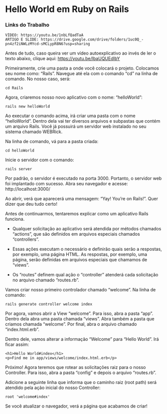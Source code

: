 # Hello World em Ruby on Rails

### Links do Trabalho
```
VÍDEO: https://youtu.be/1nbLfQadTaA
ARTIGO E SLIDE: https://drive.google.com/drive/folders/1uc0Q_-pn4zf2iNWLzMYcd-sMCLypR8N6?usp=sharing
```

Antes de tudo, caso queira ver um vídeo autoexplicativo ao invés de ler o texto abaixo, clique aqui: https://youtu.be/lbaUQUEdIbY

Primeiramente, crie uma pasta a onde você colocará o projeto. Colocamos seu nome como: “Rails”. Navegue até ela com o comando “cd” na linha de comando. No nosso caso, será: 

```
cd Rails
```

Agora, criaremos nosso novo aplicativo com o nome: “helloWorld”:

```
rails new helloWorld
```

Ao executar o comando acima, irá criar uma pasta com o nome “helloWorld”. Dentro dela vai ter diversos arquivos e subpastas que contém um arquivo Rails.
Você já possuirá um servidor web instalado no seu sistema chamado WEBRick. 

Na linha de comando, vá para a pasta criada:

```
cd helloWorld
```

Inicie o servidor com o comando:

```
rails server
```

Por padrão, o servidor é executado na porta 3000.
Portanto, o servidor web foi implantado com sucesso. Abra seu navegador e acesse:
http://localhost:3000/

Ao abrir, verá que aparecerá uma mensagem: “Yay! You’re on Rails!”. Quer dizer que deu tudo certo!

Antes de continuarmos, tentaremos explicar como um aplicativo Rails funciona.

* Qualquer solicitação ao aplicativo será atendida por métodos chamados “actions”, que são definidos em arquivos especiais chamados “controllers”.

* Essas ações executam o necessário e definirão quais serão a respostas, por exemplo, uma página HTML. As respostas, por exemplo, uma página, serão definidas em arquivos especiais que chamamos de “views”.

* Os “routes” definem qual ação o “controller” atenderá cada solicitação no arquivo chamado “routes.rb”.

Vamos criar nosso primeiro controlador chamado “welcome”. Na linha de comando:

```
rails generate controller welcome index
```

Por agora, vamos abrir a View “welcome”. Para isso, abra a pasta “app”. Dentro dela abra uma pasta chamada “views”. Abra também a pasta que criamos chamada “welcome”. Por final, abra o arquivo chamado “index.html.erb”. 

Dentro dele, vamos alterar a informação “Welcome” para “Hello World”. Irá ficar assim:

```
<h1>Hello World#index</h1>
<p>Find me in app/views/welcome/index.html.erb</p>
```

Próximo! Agora teremos que rotear as solicitações raiz para o nosso Controller. Para isso, abra a pasta “config” e depois o arquivo “routes.rb”.

Adicione a seguinte linha que informa que o caminho raiz (root path) será atendido pela ação inicial do nosso Controller:

```
root 'welcome#index'
```

Se você atualizar o navegador, verá a página que acabamos de criar!
